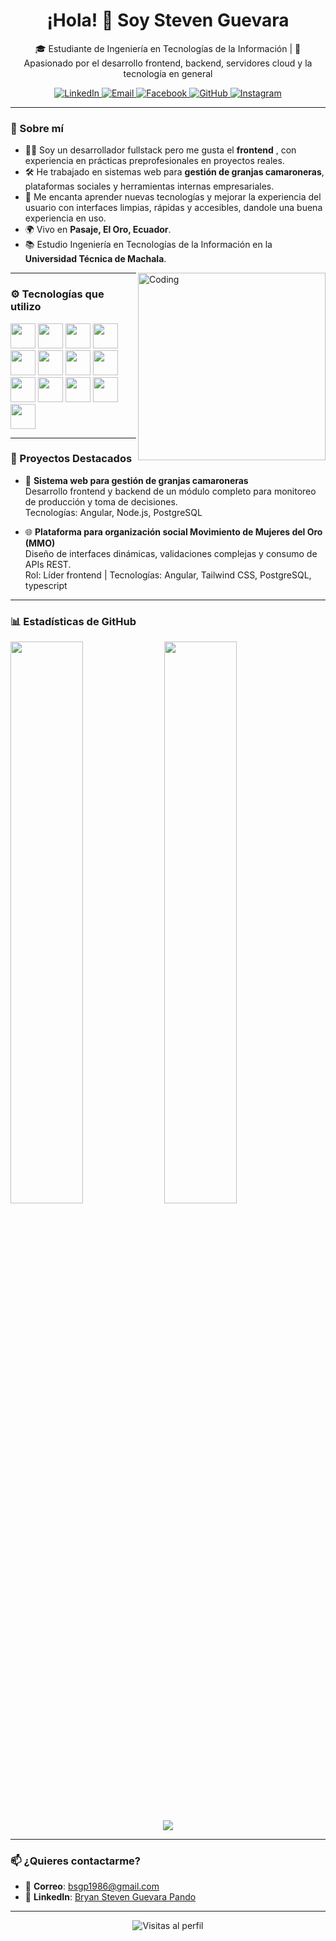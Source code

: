 <h1 align="center">¡Hola! 👋 Soy Steven Guevara</h1>

<p align="center">🎓 Estudiante de Ingeniería en Tecnologías de la Información | 🧠 Apasionado por el desarrollo frontend, backend, servidores cloud y la tecnología en general</p>

<p align="center">
  <a href="https://www.linkedin.com/in/bryan-steven-guevara-pando-449abb322/" target="_blank">
    <img src="https://img.shields.io/badge/LinkedIn-blue?logo=linkedin&style=for-the-badge" alt="LinkedIn" />
  </a>
  <a href="mailto:bsgp1986@gmail.com">
    <img src="https://img.shields.io/badge/Email-gmail-red?logo=gmail&style=for-the-badge" alt="Email" />
  </a>
  <a href="https://www.facebook.com/BryanGuevarapando/" target="_blank">
    <img src="https://img.shields.io/badge/Facebook-1877F2?logo=facebook&logoColor=white&style=for-the-badge" alt="Facebook" />
  </a>
  <a href="https://github.com/NOTSTEVEN4000" target="_blank">
    <img src="https://img.shields.io/badge/GitHub-100000?logo=github&logoColor=white&style=for-the-badge" alt="GitHub" />
  </a>
  <a href="https://www.instagram.com/steven_guevara_pando/" target="_blank">
    <img src="https://img.shields.io/badge/Instagram-E4405F?logo=instagram&logoColor=white&style=for-the-badge" alt="Instagram" />
  </a>
</p>


---

### 🚀 Sobre mí

- 👨‍💻 Soy un desarrollador fullstack pero me gusta el **frontend** , con experiencia en prácticas preprofesionales en proyectos reales.
- 🛠️ He trabajado en sistemas web para **gestión de granjas camaroneras**, plataformas sociales y herramientas internas empresariales.
- 💬 Me encanta aprender nuevas tecnologías y mejorar la experiencia del usuario con interfaces limpias, rápidas y accesibles, dandole una buena experiencia en uso.
- 🌍 Vivo en **Pasaje, El Oro, Ecuador**.
- 📚 Estudio Ingeniería en Tecnologías de la Información en la **Universidad Técnica de Machala**.

<img align="right" alt="Coding" width="300" src="https://i.pinimg.com/originals/81/17/8b/81178b47a8598f0c81c4799f2cdd4057.gif">

---

### ⚙️ Tecnologías que utilizo

<p align="left">
  <img src="https://cdn.jsdelivr.net/gh/devicons/devicon/icons/angularjs/angularjs-original.svg" width="40" height="40" />
  <img src="https://cdn.jsdelivr.net/gh/devicons/devicon/icons/flutter/flutter-original.svg" width="40" height="40" />
  <img src="https://cdn.jsdelivr.net/gh/devicons/devicon/icons/javascript/javascript-original.svg" width="40" height="40" />
  <img src="https://cdn.jsdelivr.net/gh/devicons/devicon/icons/typescript/typescript-original.svg" width="40" height="40" />
  <img src="https://cdn.jsdelivr.net/gh/devicons/devicon/icons/java/java-original.svg" width="40" height="40" />
  <img src="https://cdn.jsdelivr.net/gh/devicons/devicon/icons/nodejs/nodejs-original.svg" width="40" height="40" />
  <img src="https://www.vectorlogo.zone/logos/tailwindcss/tailwindcss-icon.svg" width="40" height="40" />
  <img src="https://cdn.jsdelivr.net/gh/devicons/devicon/icons/python/python-original.svg" width="40" height="40" />
  <img src="https://cdn.jsdelivr.net/gh/devicons/devicon/icons/postgresql/postgresql-original.svg" width="40" height="40" />
  <img src="https://cdn.jsdelivr.net/gh/devicons/devicon/icons/mysql/mysql-original.svg" width="40" height="40" />
  <img src="https://cdn.jsdelivr.net/gh/devicons/devicon/icons/oracle/oracle-original.svg" width="40" height="40" />
  <img src="https://cdn.jsdelivr.net/gh/devicons/devicon/icons/mongodb/mongodb-original.svg" width="40" height="40" />
  <img src="https://cdn.jsdelivr.net/gh/devicons/devicon/icons/git/git-original.svg" width="40" height="40" />
</p>

---

### 📌 Proyectos Destacados

- 💼 **Sistema web para gestión de granjas camaroneras**  
  Desarrollo frontend y backend de un módulo completo para monitoreo de producción y toma de decisiones.  
  Tecnologías: Angular, Node.js, PostgreSQL

- 🌐 **Plataforma para organización social Movimiento de Mujeres del Oro (MMO)**  
  Diseño de interfaces dinámicas, validaciones complejas y consumo de APIs REST.  
  Rol: Líder frontend | Tecnologías: Angular, Tailwind CSS, PostgreSQL, typescript

---

### 📊 Estadísticas de GitHub

<p align="left">
  <img src="https://github-readme-stats.vercel.app/api?username=NOTSTEVEN4000&show_icons=true&theme=dark&locale=es" width="48%" />
  <img src="https://github-readme-stats.vercel.app/api/top-langs?username=NOTSTEVEN4000&show_icons=true&theme=dark&locale=es&layout=compact" width="48%" />
</p>

<p align="center">
  <img src="https://github-readme-streak-stats.herokuapp.com/?user=NOTSTEVEN4000&theme=dark" />
</p>

---

### 📫 ¿Quieres contactarme?

- 📧 **Correo**: [bsgp1986@gmail.com](mailto:bsgp1986@gmail.com)  
- 💼 **LinkedIn**: [Bryan Steven Guevara Pando](https://www.linkedin.com/in/bryan-steven-guevara-pando-449abb322/)

---

<p align="center">
  <img src="https://komarev.com/ghpvc/?username=NOTSTEVEN4000&label=Visitas%20al%20perfil&color=0e75b6&style=flat" alt="Visitas al perfil" />
</p>

